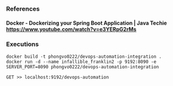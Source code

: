 ### References
#### Docker - Dockerizing your Spring Boot Application | Java Techie https://www.youtube.com/watch?v=e3YERpG2rMs

### Executions
```Docker
docker build -t phongvo0222/devops-automation-integration .
docker run -d --name infallible_franklin2 -p 9192:8090 -e SERVER_PORT=8090 phongvo0222/devops-automation-integration
```
```Postman
GET >> localhost:9192/devops-automation
```
